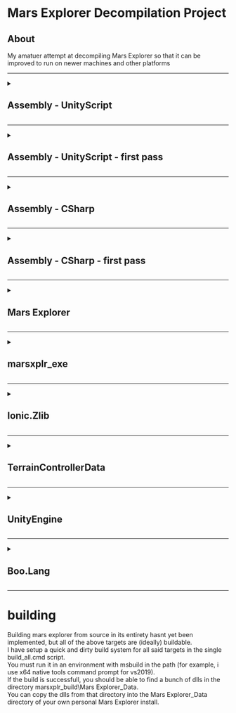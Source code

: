 # Mars Explorer Decompilation Project
## About
My amatuer attempt at decompiling Mars Explorer so that it can be improved to run on newer machines and other platforms
<hr>
<details closed>
<summary><h2>Assembly - UnityScript</h2></summary>
<h3>About</h3>
<ul>
  <li>(almost) all of the games compiled unityscripts</li>
  <li>Used ILSpy to decompile dll from marsxplr 2.22 win32 into C#</li>
  <li>Updated upd3 address (Lobby.cs)</li>
  <li>Updated game version from 2.22 to 2.3 (GameData.cs)</li>
  <li>changed max bots from 10 to 25</li>
</ul>
</details>
<hr>
<details closed>
<summary><h2>Assembly - UnityScript - first pass</h2></summary>
<h3>About</h3>
<ul>
  <li>some of the games compiled unityscripts</li>
  <li>used ILSpy to decompile</li>
</ul>
</details>
<hr>
<details closed>
<summary><h2>Assembly - CSharp</h2></summary>
<h3>About</h3>
<ul>
  <li>(almost) all of the games compiled C# scripts</li>
  <li>decompiled with ilspy</li>
</ul>
</details>
<hr>
<details closed>
<summary><h2>Assembly - CSharp - first pass</h2></summary>
<h3>About</h3>
<ul>
  <li>some of the games compiled C# scripts</li>
  <li>decompiled with ilspy</li>
</ul>
</details>
<hr>
<details closed>
<summary><h2>Mars Explorer</h2></summary>
<h3>About</h3>
<ul>
  <li>Mars Explorer 2.22 win32 game directory</li>
  <li>Libraries in here are referenced until they too will decompiled</li>
</ul>
</details>
<hr>
<details closed>
<summary><h2>marsxplr_exe</h2></summary>
<h3>About</h3>
<ul>
  <li>ghidra project for Mars Explorer.exe</li>
</ul>
</details>
<hr>
<details closed>
<summary><h2>Ionic.Zlib</h2></summary>
<h3>About</h3>
<ul>
  <li>Ionic.Zlib 1.8.4.24</li>
  <li>decomipled with ilspy</li>
</ul>
</details>
<hr>
<details closed>
<summary><h2>TerrainControllerData</h2></summary>
<h3>About</h3>
<ul>
  <li>dll made by aub for the sole purpose of making terrain calculations less annoying or something</li>
  <li>decomipled with ilspy</li>
</ul>
</details>
<hr>
<details closed>
<summary><h2>UnityEngine</h2></summary>
<h3>About</h3>
<ul>
  <li>Unity Engine functionality</li>
  <li>decomipled with ilspy</li>
</ul>
</details>
<hr>
<details closed>
<summary><h2>Boo.Lang</h2></summary>
<h3>About</h3>
<ul>
  <li>Boo programming language library</li>
  <li>part of old unity's functionality</li>
  <li>decomipled with ilspy</li>
</ul>
</details>
<hr>
<h1>building</h1>
Building mars explorer from source in its entirety hasnt yet been implemented, but all of the above targets are (ideally) buildable.<br>
I have setup a quick and dirty build system for all said targets in the single build_all.cmd script.<br>
You must run it in an environment with msbuild in the path (for example, i use x64 native tools command prompt for vs2019).<br>
If the build is successfull, you should be able to find a bunch of dlls in the directory marsxplr_build\Mars Explorer_Data.<br>
You can copy the dlls from that directory into the Mars Explorer_Data directory of your own personal Mars Explorer install.<br>

